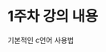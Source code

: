 <!--
매 주 수업 내용과 레포트 업로드(학기 말 검사)

https://ftpserver.ksecole.kr/
id : gameprogramming
pw : gameprogramming

결석 2번 이상, 지각 4번 이상 a 그룹에서 제외

Dev c++

발표 주제 : vs code & c, copilot
-->

# 1주차 강의 내용

기본적인 c언어 사용법

